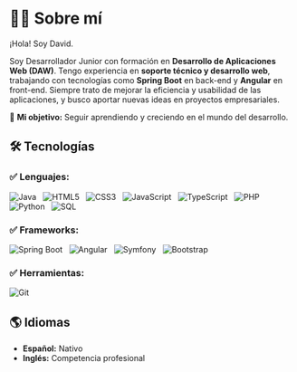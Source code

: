 # 👨‍💻 Sobre mí
¡Hola! Soy David.  

Soy Desarrollador Junior con formación en **Desarrollo de Aplicaciones Web (DAW)**. Tengo experiencia en **soporte técnico y desarrollo web**, trabajando con tecnologías como  **Spring Boot** en back-end y **Angular** en front-end.  Siempre trato de mejorar la eficiencia y usabilidad de las aplicaciones, y busco aportar nuevas ideas en proyectos empresariales.  

📌 **Mi objetivo:** Seguir aprendiendo y creciendo en el mundo del desarrollo.  

## 🛠️ Tecnologías  

### ✅ **Lenguajes:**  
![Java](https://img.shields.io/badge/Java-%23ED8B00.svg?style=for-the-badge&logo=openjdk&logoColor=white) &nbsp;
![HTML5](https://img.shields.io/badge/HTML5-%23E34F26.svg?style=for-the-badge&logo=html5&logoColor=white) &nbsp;
![CSS3](https://img.shields.io/badge/CSS3-%231572B6.svg?style=for-the-badge&logo=css3&logoColor=white) &nbsp;
![JavaScript](https://img.shields.io/badge/JavaScript-%23F7DF1E.svg?style=for-the-badge&logo=javascript&logoColor=black) &nbsp;
![TypeScript](https://img.shields.io/badge/TypeScript-%233178C6.svg?style=for-the-badge&logo=typescript&logoColor=white) &nbsp;
![PHP](https://img.shields.io/badge/PHP-%23777BB4.svg?style=for-the-badge&logo=php&logoColor=white) &nbsp;
![Python](https://img.shields.io/badge/Python-%233776AB.svg?style=for-the-badge&logo=python&logoColor=white) &nbsp;
![SQL](https://img.shields.io/badge/SQL-%23006482.svg?style=for-the-badge&logo=postgresql&logoColor=white)  

### ✅ **Frameworks:**  
![Spring Boot](https://img.shields.io/badge/Spring%20Boot-%236DB33F.svg?style=for-the-badge&logo=spring&logoColor=white) &nbsp;
![Angular](https://img.shields.io/badge/Angular-%23DD0031.svg?style=for-the-badge&logo=angular&logoColor=white) &nbsp; 
![Symfony](https://img.shields.io/badge/Symfony-%23000000.svg?style=for-the-badge&logo=symfony&logoColor=white) &nbsp;
![Bootstrap](https://img.shields.io/badge/Bootstrap-%23563D7C.svg?style=for-the-badge&logo=bootstrap&logoColor=white) &nbsp;

### ✅ **Herramientas:**  
![Git](https://img.shields.io/badge/Git-%23F05033.svg?style=for-the-badge&logo=git&logoColor=white)  

## 🌎 Idiomas  

- **Español:** Nativo  
- **Inglés:** Competencia profesional  
